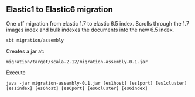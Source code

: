 ## Elastic1 to Elastic6 migration

One off migration from elastic 1.7 to elastic 6.5 index.
Scrolls through the 1.7 images index and bulk indexes the documents into the new 6.5 index.

```
sbt migration/assembly
```

Creates a jar at:
```
migration/target/scala-2.12/migration-assembly-0.1.jar  
```

Execute
```
java -jar migration-assembly-0.1.jar [es1host] [es1port] [es1cluster] [es1index] [es6host] [es6port] [es6cluster] [es6index]
```
